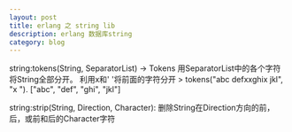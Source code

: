 ```yaml
---
layout: post
title: erlang 之 string lib 
description: erlang 数据库string
category: blog 
---
```


string:tokens(String, SeparatorList) -> Tokens
    用SeparatorList中的各个字符将String全部分开。
    利用x和' '将前面的字符分开
    > tokens("abc defxxghix jkl", "x ").
    ["abc", "def", "ghi", "jkl"]

string:strip(String, Direction, Character): 删除String在Direction方向的前，后，或前和后的Character字符
